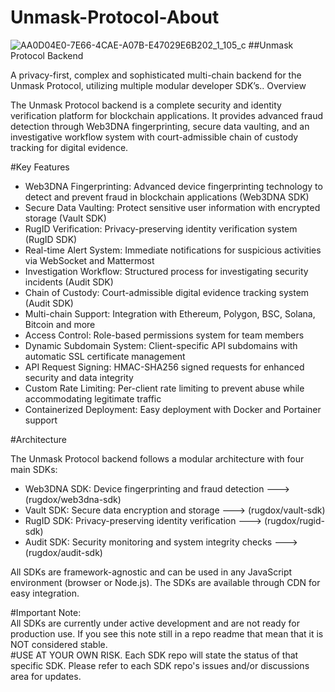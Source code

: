 # Unmask-Protocol-About


![AA0D04E0-7E66-4CAE-A07B-E47029E6B202_1_105_c](https://github.com/user-attachments/assets/f993936a-df8a-4322-994b-414a953e3dc9)
##Unmask Protocol Backend

A privacy-first,  complex and sophisticated multi-chain backend for the Unmask Protocol, utilizing multiple modular developer SDK’s..
Overview

The Unmask Protocol backend is a complete security and identity verification platform for blockchain applications. It provides advanced fraud detection through Web3DNA fingerprinting, secure data vaulting, and an investigative workflow system with court-admissible chain of custody tracking for digital evidence.


#Key Features

- Web3DNA Fingerprinting: Advanced device fingerprinting technology to detect and prevent fraud in blockchain applications (Web3DNA SDK)
- Secure Data Vaulting: Protect sensitive user information with encrypted storage (Vault SDK)
- RugID Verification: Privacy-preserving identity verification system (RugID SDK)
- Real-time Alert System: Immediate notifications for suspicious activities via WebSocket and Mattermost
- Investigation Workflow: Structured process for investigating security incidents (Audit SDK)
- Chain of Custody: Court-admissible digital evidence tracking system (Audit SDK)
- Multi-chain Support: Integration with Ethereum, Polygon, BSC, Solana, Bitcoin and more
- Access Control: Role-based permissions system for team members
- Dynamic Subdomain System: Client-specific API subdomains with automatic SSL certificate management
- API Request Signing: HMAC-SHA256 signed requests for enhanced security and data integrity
- Custom Rate Limiting: Per-client rate limiting to prevent abuse while accommodating legitimate traffic
- Containerized Deployment: Easy deployment with Docker and Portainer support


#Architecture

The Unmask Protocol backend follows a modular architecture with four main SDKs:

- Web3DNA SDK: Device fingerprinting and fraud detection       --->     (rugdox/web3dna-sdk)
- Vault SDK: Secure data encryption and storage                --->     (rugdox/vault-sdk)
- RugID SDK: Privacy-preserving identity verification          --->     (rugdox/rugid-sdk)
- Audit SDK: Security monitoring and system integrity checks   --->     (rugdox/audit-sdk)

All SDKs are framework-agnostic and can be used in any JavaScript environment (browser or Node.js). The SDKs are available through CDN for easy integration.

#Important Note:  
All SDKs are currently under active development and are not ready for production use.  If you see this note still in a repo readme that mean that it is NOT considered stable.  
#USE AT YOUR OWN RISK.
Each SDK repo will state the status of that specific SDK.  Please refer to each SDK repo's issues and/or discussions area for updates.
